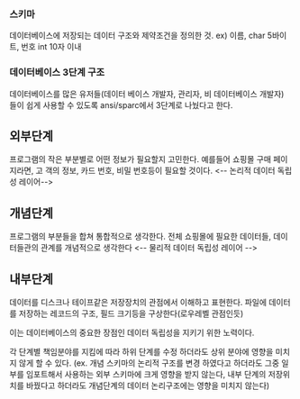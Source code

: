 
### 스키마 
데이터베이스에 저장되는 데이터 구조와 제약조건을 정의한 것.
ex) 이름, char 5바이트, 번호 int 10자 이내

### 데이터베이스 3단계 구조
데이터베이스를 많은 유저들(데이터 베이스 개발자, 관리자, 비 데이터베이스 개발자)  들이 쉽게 사용할 수 있도록 ansi/sparc에서 3단계로 나눴다고 한다.

## 외부단계 
프로그램의 작은 부분별로 어떤 정보가 필요할지 고민한다. 예를들어 쇼핑몰 구매 페이지라면, 고
객의 정보, 카드 번호, 비밀 번호등이 필요할 것이다.
<-- 논리적 데이터 독립성 레이어-->
## 개념단계
프로그램의 부분들을 합쳐 통합적으로 생각한다. 전체 쇼핑몰에 필요한 데이터들, 데이터들관의 관계를 개념적으로 생각한다
<-- 물리적 데이터 독립성 레이어 -->
## 내부단계 
데이터를 디스크나 테이프같은 저장장치의 관점에서 이해하고 표현한다. 파일에 데이터를 저장하는 레코드의 구조, 필드 크기등을 구상한다(로우레벨 관점인듯)

이는 데이터베이스의 중요한 장점인 데이터 독립성을 지키기 위한 노력이다.

각 단계별 책임분야를 지킴에 따라 하위 단계를 수정 하더라도 상위 분야에 영향을 미치지 않게 할 수 있다. (ex. 개념 스키마의 논리적 구조를 변경 하였다고 하더라도 그중 일부를 임포트해서 사용하는 외부 스키마에 크게 영향을 받지 않는다,    내부 단계의 저장위치를 바꿨다고 하더라도 개념단계의 데이터 논리구조에는 영향을 미치지 않는다)

